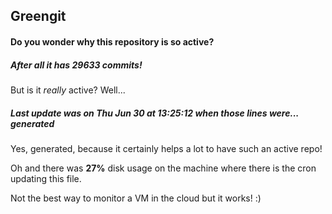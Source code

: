 ## Greengit

#### Do you wonder why this repository is so active?

##### After all it has 29633 commits!

But is it *really* active? Well...

##### Last update was on Thu Jun 30 at 13:25:12 when those lines were... generated

Yes, generated, because it certainly helps a lot to have such an active repo!

Oh and there was **27%** disk usage on the machine
where there is the cron updating this file.

Not the best way to monitor a VM in the cloud but it works! :)
